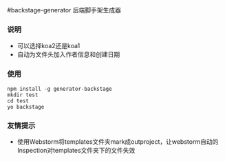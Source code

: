 #backstage-generator
后端脚手架生成器

### 说明
- 可以选择koa2还是koa1
- 自动为文件头加入作者信息和创建日期

### 使用
```
npm install -g generator-backstage
mkdir test 
cd test
yo backstage
```

### 友情提示
- 使用Webstorm将templates文件夹mark成outproject，让webstorm自动的Inspection对templates文件夹下的文件失效
